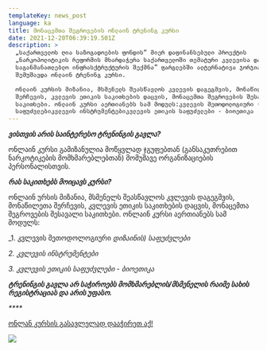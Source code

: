 ```yaml
---
templateKey: news_post
language: ka
title: მონაცემთა შეგროვების ონლაინ ტრენინგ კურსი
date: 2021-12-20T06:39:19.501Z
description: >
  „საქართველოს ღია საზოგადოების ფონდის“ მიერ დაფინანსებული პროექტის
  „ნარკოპოლიტიკის რეფორმის მხარდაჭერა საქართველოში თემატური კვლევისა და
  საგანმანათლებლო ინფრასქტრუქტურის შექმნა” ფარგლებში ალტერნატივა ჯორჯიას მიერ
  შემუშავდა ონლაინ ტრენინგ კურსი.

  ონლაინ კურსის მიზანია, მსმენელს შეასწავლოს კვლევის დაგეგმვის, მონაწილეთა
  შერჩევის, კვლევის ეთიკის საკითხების დაცვის, მონაცემთა შეგროვების შესავალი
  საკითხები. ონლაინ კურსი აერთიანებს სამ მოდულს:კვლევის მეთოდოლოგიური (დიზაინის)
  საფუძვლებიკვლევის ინსტრუმენტებიკვლევის ეთიკის საფუძვლები - ბიოეთიკა
---
```

_**ვისთვის არის საინტერესო ტრენინგის გავლა?**_ 

ონლაინ კურსი გამიზანულია მოწყვლად ჯგუფებთან (განსაკუთრებით ნარკოტიკების მომხმარებლებთან) მომუშავე ორგანიზაციების პერსონალისთვის.







**_რას საკითხებს მოიცავს კურსი?_**



ონლაინ ურსის მიზანია, მსმენელს შეასწავლოს კვლევის დაგეგმვის, მონაწილეთა შერჩევის, კვლევის ეთიკის საკითხების დაცვის, მონაცემთა შეგროვების შესავალი საკითხები. ონლაინ კურსი აერთიანებს სამ მოდულს:



_1. კვლევის მეთოდოლოგიური _დიზაინის) საფუძვლები_



_2. კვლევის ინსტრუმენტები_

_3. კვლევის ეთიკის საფუძვლები - ბიოეთიკა_







_**ტრენინგის გავლა არ საჭიროებს მომხმარებლის/მსმენელის რაიმე სახის რეგისტრაციას და არის უფასო.**_

_****_

[ონლან კურსის გასავლელად დააჭირეთ აქ!](https://altgeorgia.ge/ka/trainings)





<div class='image-list'>

![](/media/uploads/screenshot-106-.png)

</div>

